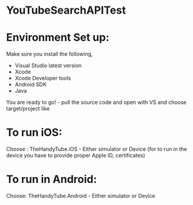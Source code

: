 # YouTubeSearchAPITest

Environment Set up: 
=
Make sure you install the following, 

- Visual Studio latest version
- Xcode 
- Xcode Developer tools
- Android SDK
- Java

You are ready to go! - pull the source code and open with VS and choose target/project like 

To run iOS: 
=
Choose : TheHandyTube.iOS - Either simulator or Device (for to run in the device you have to provide proper Apple ID, certificates)

To run in Android: 
=
Choose: TheHandyTube.Android - Either simulator or Device 
